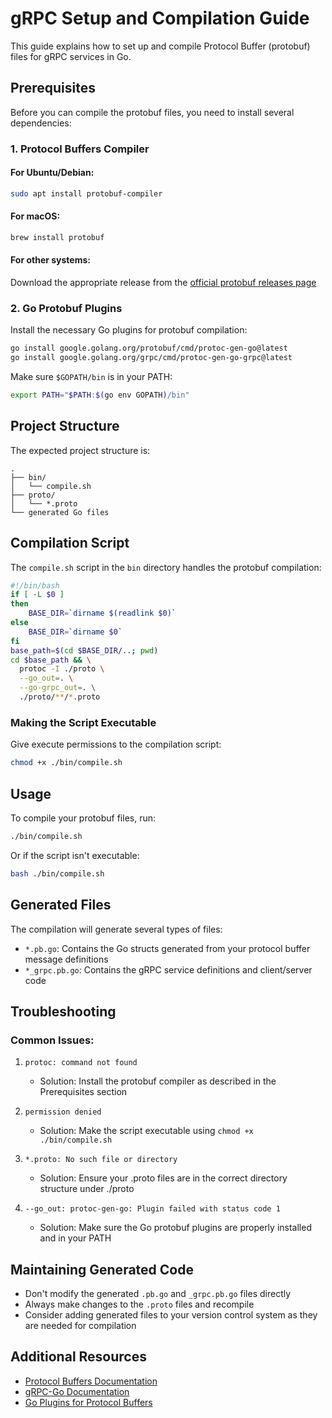 # gRPC Setup and Compilation Guide

This guide explains how to set up and compile Protocol Buffer (protobuf) files for gRPC services in Go.

## Prerequisites

Before you can compile the protobuf files, you need to install several dependencies:

### 1. Protocol Buffers Compiler

#### For Ubuntu/Debian:
```bash
sudo apt install protobuf-compiler
```

#### For macOS:
```bash
brew install protobuf
```

#### For other systems:
Download the appropriate release from the [official protobuf releases page](https://github.com/protocolbuffers/protobuf/releases)

### 2. Go Protobuf Plugins

Install the necessary Go plugins for protobuf compilation:

```bash
go install google.golang.org/protobuf/cmd/protoc-gen-go@latest
go install google.golang.org/grpc/cmd/protoc-gen-go-grpc@latest
```

Make sure `$GOPATH/bin` is in your PATH:
```bash
export PATH="$PATH:$(go env GOPATH)/bin"
```

## Project Structure

The expected project structure is:
```
.
├── bin/
│   └── compile.sh
├── proto/
│   └── *.proto
└── generated Go files
```

## Compilation Script

The `compile.sh` script in the `bin` directory handles the protobuf compilation:

```bash
#!/bin/bash
if [ -L $0 ]
then
    BASE_DIR=`dirname $(readlink $0)`
else
    BASE_DIR=`dirname $0`
fi
base_path=$(cd $BASE_DIR/..; pwd)
cd $base_path && \
  protoc -I ./proto \
  --go_out=. \
  --go-grpc_out=. \
  ./proto/**/*.proto
```

### Making the Script Executable

Give execute permissions to the compilation script:
```bash
chmod +x ./bin/compile.sh
```

## Usage

To compile your protobuf files, run:
```bash
./bin/compile.sh
```

Or if the script isn't executable:
```bash
bash ./bin/compile.sh
```

## Generated Files

The compilation will generate several types of files:
- `*.pb.go`: Contains the Go structs generated from your protocol buffer message definitions
- `*_grpc.pb.go`: Contains the gRPC service definitions and client/server code

## Troubleshooting

### Common Issues:

1. `protoc: command not found`
    - Solution: Install the protobuf compiler as described in the Prerequisites section

2. `permission denied`
    - Solution: Make the script executable using `chmod +x ./bin/compile.sh`

3. `*.proto: No such file or directory`
    - Solution: Ensure your .proto files are in the correct directory structure under ./proto

4. `--go_out: protoc-gen-go: Plugin failed with status code 1`
    - Solution: Make sure the Go protobuf plugins are properly installed and in your PATH

## Maintaining Generated Code

- Don't modify the generated `.pb.go` and `_grpc.pb.go` files directly
- Always make changes to the `.proto` files and recompile
- Consider adding generated files to your version control system as they are needed for compilation

## Additional Resources

- [Protocol Buffers Documentation](https://developers.google.com/protocol-buffers)
- [gRPC-Go Documentation](https://grpc.io/docs/languages/go/)
- [Go Plugins for Protocol Buffers](https://github.com/golang/protobuf)